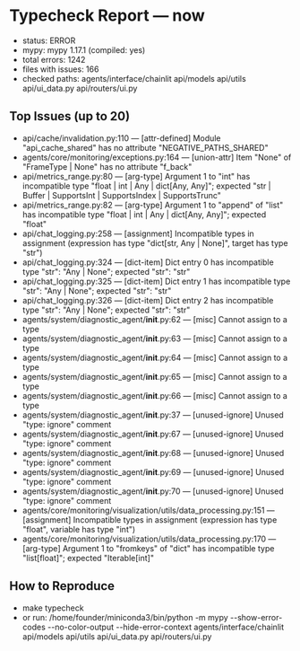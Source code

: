 # Typecheck Report — now


- status: ERROR
- mypy: mypy 1.17.1 (compiled: yes)
- total errors: 1242
- files with issues: 166
- checked paths: agents/interface/chainlit api/models api/utils api/ui_data.py api/routers/ui.py

## Top Issues (up to 20)
- api/cache/invalidation.py:110 — [attr-defined] Module "api_cache_shared" has no attribute "NEGATIVE_PATHS_SHARED"
- agents/core/monitoring/exceptions.py:164 — [union-attr] Item "None" of "FrameType | None" has no attribute "f_back"
- api/metrics_range.py:80 — [arg-type] Argument 1 to "int" has incompatible type "float | int | Any | dict[Any, Any]"; expected "str | Buffer | SupportsInt | SupportsIndex | SupportsTrunc"
- api/metrics_range.py:82 — [arg-type] Argument 1 to "append" of "list" has incompatible type "float | int | Any | dict[Any, Any]"; expected "float"
- api/chat_logging.py:258 — [assignment] Incompatible types in assignment (expression has type "dict[str, Any | None]", target has type "str")
- api/chat_logging.py:324 — [dict-item] Dict entry 0 has incompatible type "str": "Any | None"; expected "str": "str"
- api/chat_logging.py:325 — [dict-item] Dict entry 1 has incompatible type "str": "Any | None"; expected "str": "str"
- api/chat_logging.py:326 — [dict-item] Dict entry 2 has incompatible type "str": "Any | None"; expected "str": "str"
- agents/system/diagnostic_agent/__init__.py:62 — [misc] Cannot assign to a type
- agents/system/diagnostic_agent/__init__.py:63 — [misc] Cannot assign to a type
- agents/system/diagnostic_agent/__init__.py:64 — [misc] Cannot assign to a type
- agents/system/diagnostic_agent/__init__.py:65 — [misc] Cannot assign to a type
- agents/system/diagnostic_agent/__init__.py:66 — [misc] Cannot assign to a type
- agents/system/diagnostic_agent/__init__.py:37 — [unused-ignore] Unused "type: ignore" comment
- agents/system/diagnostic_agent/__init__.py:67 — [unused-ignore] Unused "type: ignore" comment
- agents/system/diagnostic_agent/__init__.py:68 — [unused-ignore] Unused "type: ignore" comment
- agents/system/diagnostic_agent/__init__.py:69 — [unused-ignore] Unused "type: ignore" comment
- agents/system/diagnostic_agent/__init__.py:70 — [unused-ignore] Unused "type: ignore" comment
- agents/core/monitoring/visualization/utils/data_processing.py:151 — [assignment] Incompatible types in assignment (expression has type "float", variable has type "int")
- agents/core/monitoring/visualization/utils/data_processing.py:170 — [arg-type] Argument 1 to "fromkeys" of "dict" has incompatible type "list[float]"; expected "Iterable[int]"

## How to Reproduce
- make typecheck
- or run: /home/founder/miniconda3/bin/python -m mypy --show-error-codes --no-color-output --hide-error-context agents/interface/chainlit api/models api/utils api/ui_data.py api/routers/ui.py
